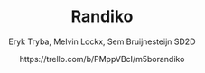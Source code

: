 <h1 align="center"> Randiko </h1>

<p align="center"> Eryk Tryba, Melvin Lockx, Sem Bruijnesteijn SD2D</p>

<p align="center"> https://trello.com/b/PMppVBcI/m5borandiko </p>
